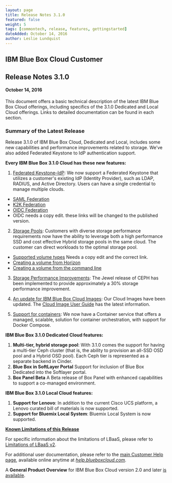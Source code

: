 ```yaml
---
layout: page
title: Release Notes 3.1.0
featured: false
weight: 5
tags: [commontech, release, features, gettingstarted]
dateAdded: October 14, 2016
author: Leslie Lundquist
---
```


## IBM Blue Box Cloud Customer

## Release Notes 3.1.0

#### October 14, 2016


This document offers a basic technical description of the latest IBM Blue Box Cloud offerings, including specifics of the 3.1.0 Dedicated and Local Cloud offerings. Links to detailed documentation can be found in each section.

### Summary of the Latest Release

Release 3.1.0 of IBM Blue Box Cloud, Dedicated and Local, includes some new capabilities and performance improvements related to storage. We’ve also added Federated Keystone to IdP authentication support.

**Every IBM Blue Box 3.1.0 Cloud has these new features:**

1. [Federated Keystone–IdP](#federated-keystone): We now support a Federated Keystone that utilizes a customer's existing IdP (Identity Provider), such as LDAP, RADIUS, and Active Directory. Users can have a single credential to manage multiple clouds.

 * [SAML Federation](https://github.com/IBM-Blue-Box-Help/help-documentation/blob/gh-pages/_keystone/saml-federation.md)
 * [K2K Federation](https://github.com/IBM-Blue-Box-Help/help-documentation/blob/gh-pages/_keystone/k2k-federation.md)
 * [OIDC Federation](https://github.com/IBM-Blue-Box-Help/help-documentation/blob/gh-pages/_keystone/oidc-federation.md)       
 * OIDC needs a copy edit. these links will be changed to the published version.

2. [Storage Pools](#storage-pools): Customers with diverse storage performance requirements now have the ability to leverage both a high performance SSD and cost effective Hybrid storage pools in the same cloud.  The customer can direct workloads to the optimal storage pool.  

 * [Supported volume types](https://github.com/IBM-Blue-Box-Help/help-documentation/blob/gh-pages/_cinder/supported_volume_types.md) Needs a copy edit and the correct link.
 * [Creating a volume from Horizon](https://github.com/IBM-Blue-Box-Help/help-documentation/blob/gh-pages/_horizon/create-volume-from-horizon.md)
 * [Creating a volume from the command line](https://github.com/IBM-Blue-Box-Help/help-documentation/blob/gh-pages/_cinder/cli-create-volume.md)

3. [Storage Performance Improvements](#storage-performance-improvements): The Jewel release of CEPH has been implemented to provide approximately a 30% storage performance improvement.

3. [An update for IBM Blue Box Cloud Images](#regular-updates): Our Cloud Images have been updated. The [Cloud Image User Guide]( http://ibm-blue-box-help.github.io/help-documentation/gettingstarted/userguides/cloud_images/image_patch_list_20160910/Image_Release_Notes_2016-09-10/) has the latest information. 

4. [Support for containers](#containers): We now have a Container service that offers a managed, scalable, solution for container orchestration, with support for Docker Compose. 


**IBM Blue Box 3.1.0 Dedicated Cloud features:**

1. **Multi-tier, hybrid storage pool**: With 3.1.0 comes the support for having a multi-tier Ceph cluster (that is, the ability to provision an all-SSD OSD pool and a Hybrid OSD pool). Each Ceph tier is represented as a separate backend in Cinder.
2. **Blue Box in SoftLayer Portal** Support for inclusion of Blue Box Dedicated into the Softlayer portal.
3. **Box Panel Beta** A Beta release of Box Panel with enhanced capabilities to support a co-managed environment.

**IBM Blue Box 3.1.0 Local Cloud features:**

1. **Support for Lenovo**: In addition to the current Cisco UCS platform, a Lenovo curated bill of materials is now supported.  
2. **Support for Bluemix Local System**: Bluemix Local System is now supported.

[**Known Limitations of this Release**](#known-limitations-of-this-release)

For specific information about the limitations of LBaaS, please refer to [Limitations of LBaaS v2](https://github.com/IBM-Blue-Box-Help/help-documentation/blob/gh-pages/_neutron/Limitations_of_LBaaSv2.md).

For additional user documentation, please refer to the [main Customer Help page](http://ibm-blue-box-help.github.io/help-documentation/), available online anytime at [_help.blueboxcloud.com_](http://ibm-blue-box-help.github.io/help-documentation/).

A **General Product Overview** for IBM Blue Box Cloud version 2.0 and later [is available](http://ibm-blue-box-help.github.io/help-documentation/gettingstarted/commontech/general_product_overview/).



